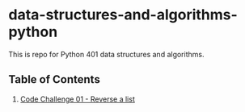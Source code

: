 # data-structures-and-algorithms-python

This is repo for Python 401 data structures and algorithms.

## Table of Contents

1. [Code Challenge 01 - Reverse a list](https://github.com/wpiao/data-structures-and-algorithms-python/blob/array-reverse/array_reverse/README.md)
